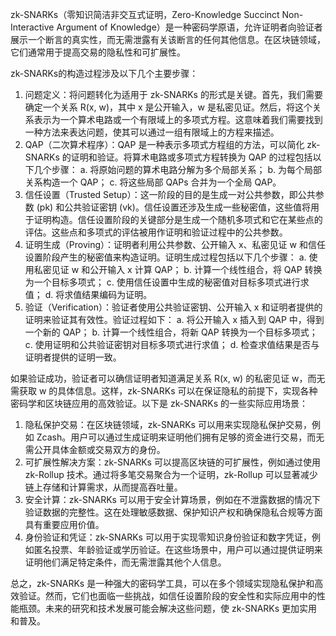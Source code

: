 zk-SNARKs（零知识简洁非交互式证明，Zero-Knowledge Succinct Non-Interactive Argument of Knowledge）是一种密码学原语，允许证明者向验证者展示一个断言的真实性，而无需泄露有关该断言的任何其他信息。在区块链领域，它们通常用于提高交易的隐私性和可扩展性。

zk-SNARKs的构造过程涉及以下几个主要步骤：

1. 问题定义：将问题转化为适用于 zk-SNARKs 的形式是关键。首先，我们需要确定一个关系 R(x, w)，其中 x 是公开输入，w 是私密见证。然后，将这个关系表示为一个算术电路或一个有限域上的多项式方程。这意味着我们需要找到一种方法来表达问题，使其可以通过一组有限域上的方程来描述。
2. QAP（二次算术程序）：QAP 是一种表示多项式方程组的方法，可以简化 zk-SNARKs 的证明和验证。将算术电路或多项式方程转换为 QAP 的过程包括以下几个步骤： a. 将原始问题的算术电路分解为多个局部关系； b. 为每个局部关系构造一个 QAP； c. 将这些局部 QAPs 合并为一个全局 QAP。
3. 信任设置（Trusted Setup）：这一阶段的目的是生成一对公共参数，即公共参数 (pk) 和公共验证密钥 (vk)。信任设置还涉及生成一些秘密值，这些值将用于证明构造。信任设置阶段的关键部分是生成一个随机多项式和它在某些点的评估。这些点和多项式的评估被用作证明和验证过程中的公共参数。
4. 证明生成（Proving）：证明者利用公共参数、公开输入 x、私密见证 w 和信任设置阶段产生的秘密值来构造证明。证明生成过程包括以下几个步骤： a. 使用私密见证 w 和公开输入 x 计算 QAP； b. 计算一个线性组合，将 QAP 转换为一个目标多项式； c. 使用信任设置中生成的秘密值对目标多项式进行求值； d. 将求值结果编码为证明。
5. 验证（Verification）：验证者使用公共验证密钥、公开输入 x 和证明者提供的证明来验证其有效性。验证过程如下： a. 将公开输入 x 插入到 QAP 中，得到一个新的 QAP； b. 计算一个线性组合，将新 QAP 转换为一个目标多项式； c. 使用证明和公共验证密钥对目标多项式进行求值； d. 检查求值结果是否与证明者提供的证明一致。

如果验证成功，验证者可以确信证明者知道满足关系 R(x, w) 的私密见证 w，而无需获取 w 的具体信息。这样，zk-SNARKs 可以在保证隐私的前提下，实现各种密码学和区块链应用的高效验证。以下是 zk-SNARKs 的一些实际应用场景：

1. 隐私保护交易：在区块链领域，zk-SNARKs 可以用来实现隐私保护交易，例如 Zcash。用户可以通过生成证明来证明他们拥有足够的资金进行交易，而无需公开具体金额或交易双方的身份。
2. 可扩展性解决方案：zk-SNARKs 可以提高区块链的可扩展性，例如通过使用 zk-Rollup 技术。通过将多笔交易聚合为一个证明，zk-Rollup 可以显著减少链上存储和计算需求，从而提高吞吐量。
3. 安全计算：zk-SNARKs 可以用于安全计算场景，例如在不泄露数据的情况下验证数据的完整性。这在处理敏感数据、保护知识产权和确保隐私合规等方面具有重要应用价值。
4. 身份验证和凭证：zk-SNARKs 可以用于实现零知识身份验证和数字凭证，例如匿名投票、年龄验证或学历验证。在这些场景中，用户可以通过提供证明来证明他们满足特定条件，而无需泄露其他个人信息。

总之，zk-SNARKs 是一种强大的密码学工具，可以在多个领域实现隐私保护和高效验证。然而，它们也面临一些挑战，如信任设置阶段的安全性和实际应用中的性能瓶颈。未来的研究和技术发展可能会解决这些问题，使 zk-SNARKs 更加实用和普及。